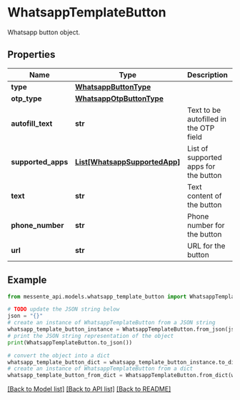 # WhatsappTemplateButton

Whatsapp button object.

## Properties

Name | Type | Description | Notes
------------ | ------------- | ------------- | -------------
**type** | [**WhatsappButtonType**](WhatsappButtonType.md) |  | [optional] 
**otp_type** | [**WhatsappOtpButtonType**](WhatsappOtpButtonType.md) |  | [optional] 
**autofill_text** | **str** | Text to be autofilled in the OTP field | [optional] 
**supported_apps** | [**List[WhatsappSupportedApp]**](WhatsappSupportedApp.md) | List of supported apps for the button | [optional] 
**text** | **str** | Text content of the button | [optional] 
**phone_number** | **str** | Phone number for the button | [optional] 
**url** | **str** | URL for the button | [optional] 

## Example

```python
from messente_api.models.whatsapp_template_button import WhatsappTemplateButton

# TODO update the JSON string below
json = "{}"
# create an instance of WhatsappTemplateButton from a JSON string
whatsapp_template_button_instance = WhatsappTemplateButton.from_json(json)
# print the JSON string representation of the object
print(WhatsappTemplateButton.to_json())

# convert the object into a dict
whatsapp_template_button_dict = whatsapp_template_button_instance.to_dict()
# create an instance of WhatsappTemplateButton from a dict
whatsapp_template_button_from_dict = WhatsappTemplateButton.from_dict(whatsapp_template_button_dict)
```
[[Back to Model list]](../README.md#documentation-for-models) [[Back to API list]](../README.md#documentation-for-api-endpoints) [[Back to README]](../README.md)


